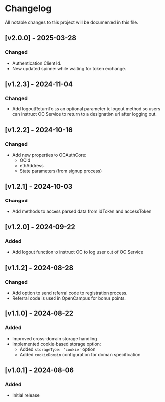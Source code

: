 # Changelog

All notable changes to this project will be documented in this file.

## [v2.0.0] - 2025-03-28
### Changed
- Authentication Client Id.
- New updated spinner while waiting for token exchange.

## [v1.2.3] - 2024-11-04
### Changed
- Add logoutReturnTo as an optional parameter to logout method so users can instruct OC Service to return to a designation url after logging out.

## [v1.2.2] - 2024-10-16
### Changed
- Add new properties to OCAuthCore:
    - OCId
    - ethAddress
    - State parameters (from signup process)

## [v1.2.1] - 2024-10-03
### Changed
- Add methods to access parsed data from idToken and accessToken

## [v1.2.0] - 2024-09-22
### Added
- Add logout function to instruct OC to log user out of OC Service

## [v1.1.2] - 2024-08-28
### Changed
- Add option to send referral code to registration process.
- Referral code is used in OpenCampus for bonus points.

## [v1.1.0] - 2024-08-22
### Added
- Improved cross-domain storage handling
- Implemented cookie-based storage option:
  - Added `storageType: 'cookie'` option
  - Added `cookieDomain` configuration for domain specification

## [v1.0.1] - 2024-08-06
### Added
- Initial release
